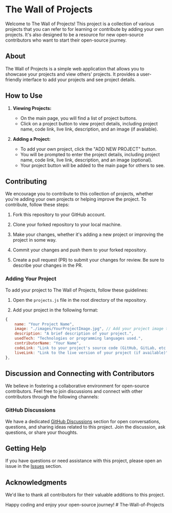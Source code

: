 # The Wall of Projects

Welcome to The Wall of Projects! This project is a collection of various projects that you can refer to for learning or contribute by adding your own projects. It's also designed to be a resource for new open-source contributors who want to start their open-source journey.

## About

The Wall of Projects is a simple web application that allows you to showcase your projects and view others' projects. It provides a user-friendly interface to add your projects and see project details.

## How to Use

1. **Viewing Projects:**
   - On the main page, you will find a list of project buttons.
   - Click on a project button to view project details, including project name, code link, live link, description, and an image (if available).

2. **Adding a Project:**
   - To add your own project, click the "ADD NEW PROJECT" button.
   - You will be prompted to enter the project details, including project name, code link, live link, description, and an image (optional).
   - Your project button will be added to the main page for others to see.
## Contributing

We encourage you to contribute to this collection of projects, whether you're adding your own projects or helping improve the project. To contribute, follow these steps:

1. Fork this repository to your GitHub account.

2. Clone your forked repository to your local machine.

3. Make your changes, whether it's adding a new project or improving the project in some way.

4. Commit your changes and push them to your forked repository.

5. Create a pull request (PR) to submit your changes for review. Be sure to describe your changes in the PR.

### Adding Your Project

To add your project to The Wall of Projects, follow these guidelines:

1. Open the `projects.js` file in the root directory of the repository.

2. Add your project in the following format:

```javascript
{
    name: "Your Project Name",
    image: "./images/YourProjectImage.jpg", // Add your project image to the `images` directory
    description: "A brief description of your project.",
    usedTech: "Technologies or programming languages used.",
    contributorName: "Your Name",
    codeLink: "Link to your project's source code (GitHub, GitLab, etc.)",
    liveLink: "Link to the live version of your project (if available)",
},
```
## Discussion and Connecting with Contributors

We believe in fostering a collaborative environment for open-source contributors. Feel free to join discussions and connect with other contributors through the following channels:

### GitHub Discussions

We have a dedicated [GitHub Discussions](https://github.com/MrAshwin2142/The-Wall-of-Projects/discussions) section for open conversations, questions, and sharing ideas related to this project. Join the discussion, ask questions, or share your thoughts.

## Getting Help

If you have questions or need assistance with this project, please open an issue in the [Issues](https://github.com/MrAshwin2142/The-Wall-of-Projects/issues) section.

## Acknowledgments

We'd like to thank all contributors for their valuable additions to this project.

Happy coding and enjoy your open-source journey!
#   T h e - W a l l - o f - P r o j e c t s  
 